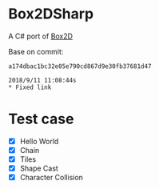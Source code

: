 # Box2DSharp
A C# port of [Box2D](https://github.com/erincatto/Box2D)

Base on commit: 
```
a174dbac1bc32e05e790cd867d9e30fb37681d47

2018/9/11 11:08:44s
* Fixed link 
```

# Test case
* [x] Hello World
* [x] Chain
* [x] Tiles
* [x] Shape Cast
* [x] Character Collision